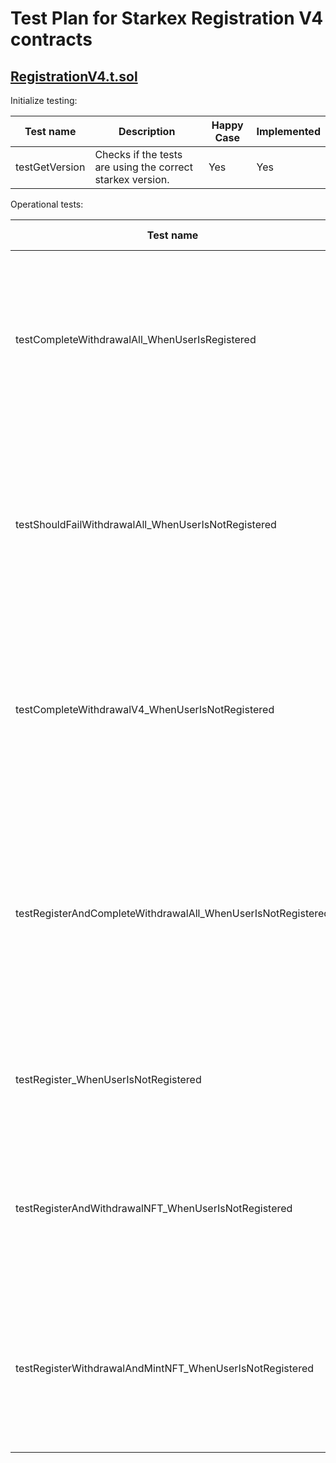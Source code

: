 # Test Plan for Starkex Registration V4 contracts

## [RegistrationV4.t.sol](./RegistrationV4.t.sol)

Initialize testing:

| Test name                       | Description                                                | Happy Case | Implemented |
|---------------------------------|------------------------------------------------------------|------------|-------------|
| testGetVersion                  | Checks if the tests are using the correct starkex version. | Yes        | Yes         |


Operational tests:

| Test name                                                     | Description                                                                                                                                                                             | Happy Case | Implemented |
|---------------------------------------------------------------|-----------------------------------------------------------------------------------------------------------------------------------------------------------------------------------------|------------|-------------|
| testCompleteWithdrawalAll_WhenUserIsRegistered                | Test path where user can claim 2 withdrawals that were prepared using different ownerKeys (ethKey and starkKey) all at once for a registered user.                                      | Yes        | Yes         |
| testShouldFailWithdrawalAll_WhenUserIsNotRegistered           | Test path that reverts if user tries to claim 2 withdrawals that were prepared using different ownerKeys (ethKey and starkKey) for an unregistered starkKey.                            | No         | Yes         |
| testCompleteWithdrawalV4_WhenUserIsNotRegistered              | Test path where user tries to claim a withdrawal that were prepared using their ethKey as their ownerKey unregistered user starkKey.                                                    | Yes        | Yes         |
| testRegisterAndCompleteWithdrawalAll_WhenUserIsNotRegistered  | Test path where user can perform on-chain registration and claim 2 withdrawals that were prepared using different ownerKeys (ethKey and starkKey) all at once for an unregistered user. | Yes        | Yes         |
| testRegister_WhenUserIsNotRegistered                          | Test path where user can perform on-chain registration for an unregistered user.                                                                                                        | Yes        | Yes         |
| testRegisterAndWithdrawalNFT_WhenUserIsNotRegistered          | Test path where user can perform on-chain registration and claim an NFT withdrawal all at once for an unregistered user.                                                                | Yes        | Yes         |
| testRegisterWithdrawalAndMintNFT_WhenUserIsNotRegistered      | Test path where user can perform on-chain registration, claim an NFT Minting and withdrawal all at once for an unregistered user.                                                       | Yes        | Yes         |

